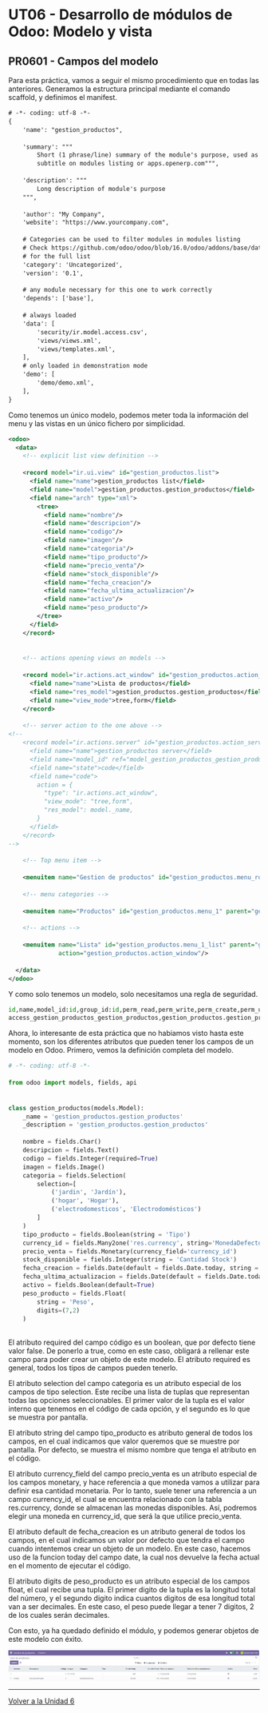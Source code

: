 # UT06 - Desarrollo de módulos de Odoo: Modelo y vista
## PR0601 - Campos del modelo

Para esta práctica, vamos a seguir el mismo procedimiento que en todas las anteriores. Generamos la estructura principal mediante el comando scaffold, y definimos el manifest.

```xml
# -*- coding: utf-8 -*-
{
    'name': "gestion_productos",

    'summary': """
        Short (1 phrase/line) summary of the module's purpose, used as
        subtitle on modules listing or apps.openerp.com""",

    'description': """
        Long description of module's purpose
    """,

    'author': "My Company",
    'website': "https://www.yourcompany.com",

    # Categories can be used to filter modules in modules listing
    # Check https://github.com/odoo/odoo/blob/16.0/odoo/addons/base/data/ir_module_category_data.xml
    # for the full list
    'category': 'Uncategorized',
    'version': '0.1',

    # any module necessary for this one to work correctly
    'depends': ['base'],

    # always loaded
    'data': [
        'security/ir.model.access.csv',
        'views/views.xml',
        'views/templates.xml',
    ],
    # only loaded in demonstration mode
    'demo': [
        'demo/demo.xml',
    ],
}
```

Como tenemos un único modelo, podemos meter toda la información del menu y las vistas en un único fichero por simplicidad.

```xml
<odoo>
  <data>
    <!-- explicit list view definition -->

    <record model="ir.ui.view" id="gestion_productos.list">
      <field name="name">gestion_productos list</field>
      <field name="model">gestion_productos.gestion_productos</field>
      <field name="arch" type="xml">
        <tree>
          <field name="nombre"/>
          <field name="descripcion"/>
          <field name="codigo"/>
          <field name="imagen"/>
          <field name="categoria"/>
          <field name="tipo_producto"/>
          <field name="precio_venta"/>
          <field name="stock_disponible"/>
          <field name="fecha_creacion"/>
          <field name="fecha_ultima_actualizacion"/>
          <field name="activo"/>
          <field name="peso_producto"/>
        </tree>
      </field>
    </record>


    <!-- actions opening views on models -->

    <record model="ir.actions.act_window" id="gestion_productos.action_window">
      <field name="name">Lista de productos</field>
      <field name="res_model">gestion_productos.gestion_productos</field>
      <field name="view_mode">tree,form</field>
    </record>

    <!-- server action to the one above -->
<!--
    <record model="ir.actions.server" id="gestion_productos.action_server">
      <field name="name">gestion_productos server</field>
      <field name="model_id" ref="model_gestion_productos_gestion_productos"/>
      <field name="state">code</field>
      <field name="code">
        action = {
          "type": "ir.actions.act_window",
          "view_mode": "tree,form",
          "res_model": model._name,
        }
      </field>
    </record>
-->

    <!-- Top menu item -->

    <menuitem name="Gestion de productos" id="gestion_productos.menu_root"/>

    <!-- menu categories -->

    <menuitem name="Productos" id="gestion_productos.menu_1" parent="gestion_productos.menu_root"/>

    <!-- actions -->

    <menuitem name="Lista" id="gestion_productos.menu_1_list" parent="gestion_productos.menu_1"
              action="gestion_productos.action_window"/>

  </data>
</odoo>
```

Y como solo tenemos un modelo, solo necesitamos una regla de seguridad.

```python
id,name,model_id:id,group_id:id,perm_read,perm_write,perm_create,perm_unlink
access_gestion_productos_gestion_productos,gestion_productos.gestion_productos,model_gestion_productos_gestion_productos,base.group_user,1,1,1,1
```

Ahora, lo interesante de esta práctica que no habiamos visto hasta este momento, son los diferentes atributos que pueden tener los campos de un modelo en Odoo. Primero, vemos la definición completa del modelo.

```python
# -*- coding: utf-8 -*-

from odoo import models, fields, api


class gestion_productos(models.Model):
    _name = 'gestion_productos.gestion_productos'
    _description = 'gestion_productos.gestion_productos'

    nombre = fields.Char()
    descripcion = fields.Text()
    codigo = fields.Integer(required=True)
    imagen = fields.Image()
    categoria = fields.Selection(
        selection=[
            ('jardin', 'Jardín'),
            ('hogar', 'Hogar'),
            ('electrodomesticos', 'Electrodomésticos')
        ]
    )
    tipo_producto = fields.Boolean(string = 'Tipo')
    currency_id = fields.Many2one('res.currency', string='MonedaDefecto', required=True)
    precio_venta = fields.Monetary(currency_field='currency_id')
    stock_disponible = fields.Integer(string = 'Cantidad Stock')
    fecha_creacion = fields.Date(default = fields.Date.today, string = 'Fecha de creacion')
    fecha_ultima_actualizacion = fields.Date(default = fields.Date.today, string = 'Fecha de ultima actualizacion')
    activo = fields.Boolean(default=True)
    peso_producto = fields.Float(
        string = 'Peso',
        digits=(7,2)
    )
    
```

El atributo required del campo código es un boolean, que por defecto tiene valor false. De ponerlo a true, como en este caso, obligará a rellenar este campo para poder crear un objeto de este modelo. El atributo required es general, todos los tipos de campos pueden tenerlo.

El atributo selection del campo categoria es un atributo especial de los campos de tipo selection. Este recibe una lista de tuplas que representan todas las opciones seleccionables. El primer valor de la tupla es el valor interno que tenemos en el código de cada opción, y el segundo es lo que se muestra por pantalla.

El atributo string del campo tipo_producto es atributo general de todos los campos, en el cual indicamos que valor queremos que se muestre por pantalla. Por defecto, se muestra el mismo nombre que tenga el atributo en el código.

El atributo currency_field del campo precio_venta es un atributo especial de los campos monetary, y hace referencia a que moneda vamos a utilizar para definir esa cantidad monetaria. Por lo tanto, suele tener una referencia a un campo currency_id, el cual se encuentra relacionado con la tabla res.currency, donde se almacenan las monedas disponibles. Así, podremos elegir una moneda en currency_id, que será la que utilice precio_venta.

El atributo default de fecha_creacion es un atributo general de todos los campos, en el cual indicamos un valor por defecto que tendra el campo cuando intentemos crear un objeto de un modelo. En este caso, hacemos uso de la funcion today del campo date, la cual nos devuelve la fecha actual en el momento de ejecutar el código.

El atributo digits de peso_producto es un atributo especial de los campos float, el cual recibe una tupla. El primer digito de la tupla es la longitud total del número, y el segundo digito indica cuantos digitos de esa longitud total van a ser decimales. En este caso, el peso puede llegar a tener 7 digitos, 2 de los cuales serán decimales.


Con esto, ya ha quedado definido el módulo, y podemos generar objetos de este modelo con éxito.


![](img/foto1.PNG) 


---
[Volver a la Unidad 6](../)